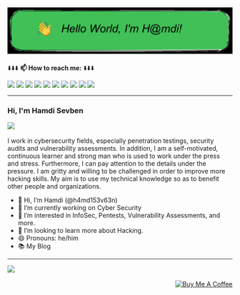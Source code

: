 ![--](https://github.com/h4md153v63n/h4md153v63n/blob/main/oie_ft3HoVLd24pY.png)
---
<tr> 
          ⬇️⬇️⬇️ <b>📫 How to reach me:</b> ⬇️⬇️⬇️
</tr>

[<img src="https://img.icons8.com/color/344/linktree.png" width="3.5%"/>](https://bit.ly/3DZiDN1)
[<img src="https://img.icons8.com/color/48/000000/linkedin.png" width="3.5%"/>](https://bit.ly/34BKvtC)
[<img src="https://img.icons8.com/color/48/000000/github.png" width="3.5%"/>](https://bit.ly/3JNmXkK)
[<img src="https://img.icons8.com/color/48/000000/medium.png" width="3.5%"/>](https://bit.ly/394wuGt)
[<img src="https://img.icons8.com/color/48/000000/twitter.png" width="3.5%"/>](https://bit.ly/3hXDWV6)
[<img src="https://img.icons8.com/color/48/000000/youtube.png" width="3.5%"/>](https://bit.ly/34uRgNA)
[<img src="https://miro.medium.com/max/1220/1*kZDwNIxYuMsAyTUrx1vD0Q.png" width="3.5%"/>](https://bit.ly/3wJAhTH)
[<img src="https://img.icons8.com/color/48/000000/facebook.png" width="3.5%"/>](https://bit.ly/3hUvENM)
[<img src="https://img.icons8.com/color/344/sladeshare--v1.png" width="3.5%"/>](https://bit.ly/35Ypzh5)
[<img src="https://img.icons8.com/bubbles/344/duolingo-logo.png" width="3.5%"/>](https://bit.ly/3juH37D)

----

### Hi, I'm Hamdi Sevben
![](https://komarev.com/ghpvc/?username=h4md153v63n&color=green)

I work in cybersecurity fields, especially penetration testings, security audits and vulnerability assessments. In addition, I am a self-motivated, continuous learner and strong man who is used to work under the press and stress. Furthermore, I can pay attention to the details under the pressure. I am gritty and willing to be challenged in order to improve more hacking skills. My aim is to use my technical knowledge so as to benefit other people and organizations.


- 👋 Hi, I’m Hamdi (@h4md153v63n)
- 🔭 I’m currently working on Cyber Security
- 🌱 I’m interested in InfoSec, Pentests, Vulnerability Assessments, and more.
- 💞️ I’m looking to learn more about Hacking.
- 😄 Pronouns: he/him
- 📚 My Blog

----

[![](https://visitor-badge.laobi.icu/badge?page_id=h4md153v63n.h4md153v63n)](#)           

<p align="right">
<a href="https://www.buymeacoffee.com/" target="_blank"><img src="https://cdn.buymeacoffee.com/buttons/default-white.png" alt="Buy Me A Coffee" height="40" width="170" ></a>
